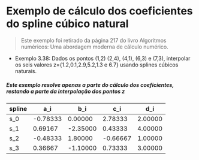 # Exemplo de cálculo dos coeficientes do spline cúbico natural

> Este exemplo foi retirado da página 217 do livro Algoritmos numéricos: Uma
> abordagem moderna de cálculo numérico.

* Exemplo 3.38: Dados os pontos (1,2) (2,4), (4,1), (6,3) e (7,3), interpolar os seis valores z={1.2,0.1,2.9,5.2,1.3 e 6.7} usando splines cúbicos naturais.

##### Este exemplo resolve apenas a parte do cálculo dos coeficientes, restando a parte da interpolação dos pontos z

spline   | a_i | b_i | c_i | d_i |
--- | --- | --- | --- | --- |
s_0 | -0.78333 | 0.00000 | 2.78333 | 2.00000 |
s_1 | 0.69167 | -2.35000 | 0.43333 | 4.00000 |
s_2 | -0.48333 | 1.80000 | -0.66667 | 1.00000 |
s_3 | 0.36667 | -1.10000 | 0.73333 | 3.00000 |
